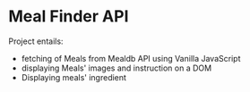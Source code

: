 # Meal Finder API

Project entails:
- fetching of Meals from Mealdb API using Vanilla JavaScript
- displaying Meals' images and instruction on a DOM
- Displaying meals' ingredient
